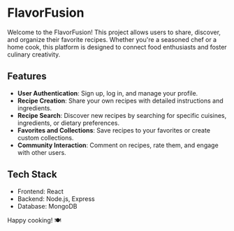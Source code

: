 # FlavorFusion

Welcome to the FlavorFusion! This project allows users to share, discover, and organize their favorite recipes. Whether you're a seasoned chef or a home cook, this platform is designed to connect food enthusiasts and foster culinary creativity.

## Features

- **User Authentication**: Sign up, log in, and manage your profile.
- **Recipe Creation**: Share your own recipes with detailed instructions and ingredients.
- **Recipe Search**: Discover new recipes by searching for specific cuisines, ingredients, or dietary preferences.
- **Favorites and Collections**: Save recipes to your favorites or create custom collections.
- **Community Interaction**: Comment on recipes, rate them, and engage with other users.

## Tech Stack

- Frontend: React 
- Backend: Node.js, Express
- Database: MongoDB 


Happy cooking! 🍽️
